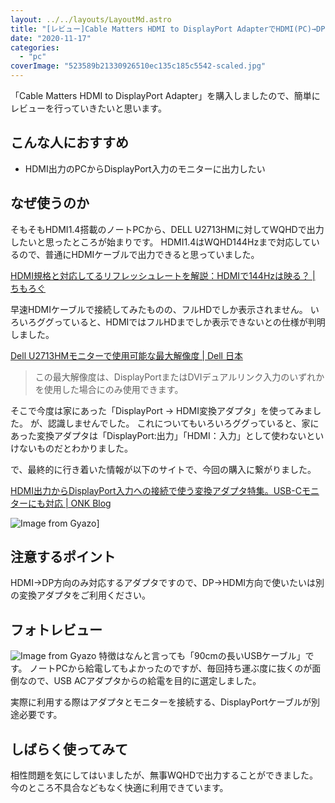 ```yaml
---
layout: ../../layouts/LayoutMd.astro
title: "[レビュー]Cable Matters HDMI to DisplayPort AdapterでHDMI(PC)→DP(モニター)出力"
date: "2020-11-17"
categories: 
  - "pc"
coverImage: "523589b21330926510ec135c185c5542-scaled.jpg"
---
```


「Cable Matters HDMI to DisplayPort Adapter」を購入しましたので、簡単にレビューを行っていきたいと思います。

## こんな人におすすめ

- HDMI出力のPCからDisplayPort入力のモニターに出力したい

## なぜ使うのか

そもそもHDMI1.4搭載のノートPCから、DELL U2713HMに対してWQHDで出力したいと思ったところが始まりです。 HDMI1.4はWQHD144Hzまで対応しているので、普通にHDMIケーブルで出力できると思っていました。

[HDMI規格と対応してるリフレッシュレートを解説：HDMIで144Hzは映る？ \| ちもろぐ](https://chimolog.co/bto-gaming-monitor-hdmi/)

早速HDMIケーブルで接続してみたものの、フルHDでしか表示されません。 いろいろググっていると、HDMIではフルHDまでしか表示できないとの仕様が判明しました。

[Dell U2713HMモニターで使用可能な最大解像度 \| Dell 日本](https://www.dell.com/support/kbdoc/ja-jp/000129100/%E6%9C%80%E5%A4%A7%E8%A7%A3%E5%83%8F%E5%BA%A6-dell-u2713hm-%E3%83%A2%E3%83%8B%E3%82%BF%E3%83%BC%E3%82%92%E4%BD%BF%E7%94%A8%E3%81%A7%E3%81%8D%E3%81%BE%E3%81%99)

> この最大解像度は、DisplayPortまたはDVIデュアルリンク入力のいずれかを使用した場合にのみ使用できます。

そこで今度は家にあった「DisplayPort → HDMI変換アダプタ」を使ってみました。 が、認識しませんでした。 これについてもいろいろググっていると、家にあった変換アダプタは「DisplayPort:出力」「HDMI：入力」として使わないといけないものだとわかりました。

で、最終的に行き着いた情報が以下のサイトで、今回の購入に繋がりました。

[HDMI出力からDisplayPort入力への接続で使う変換アダプタ特集。USB\-Cモニターにも対応 \| ONK Blog](https://blog.onk164.net/archives/949.html)

![Image from Gyazo](/archive/images/205347cf8e5a1be56f5e0f099fb55db4.png)]

## 注意するポイント

HDMI→DP方向のみ対応するアダプタですので、DP→HDMI方向で使いたいは別の変換アダプタをご利用ください。

## フォトレビュー

![Image from Gyazo](/archive/images/1117fe1d70cf4e90c70a60ee730142d9.jpg)
特徴はなんと言っても「90cmの長いUSBケーブル」です。 ノートPCから給電してもよかったのですが、毎回持ち運ぶ度に抜くのが面倒なので、USB ACアダプタからの給電を目的に選定しました。

実際に利用する際はアダプタとモニターを接続する、DisplayPortケーブルが別途必要です。

## しばらく使ってみて

相性問題を気にしてはいましたが、無事WQHDで出力することができました。 今のところ不具合などもなく快適に利用できています。

<div data-vc_mylinkbox_id="889318553"></div>
